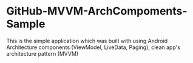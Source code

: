 
# GitHub-MVVM-ArchCompoments-Sample
This is the simple application which was built with using Android Architecture components (ViewModel, LiveData, Paging), clean app's architecture pattern (MVVM)

